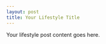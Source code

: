 ```yaml
---
layout: post
title: Your Lifestyle Title
---
```


Your lifestyle post content goes here.























